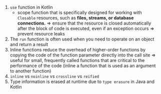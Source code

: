 1. `use` function in Kotlin
    - scope function that is specifically designed for working with `Closable` resources, such as **files, streams, or database connections.**
    => ensure that the resource is closed automatically after the block of code is executed, even if an exception occurs
    => prevent resource leaks
2. The `run` function is often used when you need to operate on an object and return a result
3. Inline functions reduce the overhead of higher-order functions by copying the code of the function parameter directly
into the call site
=> useful for small, frequently called functions that are critical to the performance of the code
(inline a function that is used as an argument to another function)
4. `inline` vs `noinline` vs `crossline` vs `reified`
5. Type information is erased at runtime due to `type erasure` in Java and Kotlin